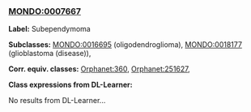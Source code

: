 
### [MONDO:0007667](http://purl.obolibrary.org/obo/MONDO_0007667)
**Label:** Subependymoma

**Subclasses:** [MONDO:0016695](http://purl.obolibrary.org/obo/MONDO_0016695) (oligodendroglioma), [MONDO:0018177](http://purl.obolibrary.org/obo/MONDO_0018177) (glioblastoma (disease)), 

**Corr. equiv. classes:** [Orphanet:360](http://www.orpha.net/ORDO/Orphanet_360), [Orphanet:251627](http://www.orpha.net/ORDO/Orphanet_251627), 

**Class expressions from DL-Learner:**

No results from DL-Learner...




